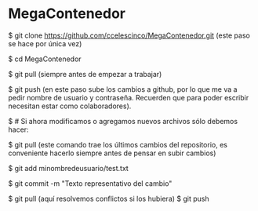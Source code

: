 # MegaContenedor
$ git clone https://github.com/ccelescinco/MegaContenedor.git (este paso se hace por única vez) 

$ cd MegaContenedor 


 
$ git pull  (siempre antes de empezar a trabajar) 

$ git push (en este paso sube los cambios a github, por lo que me va a pedir nombre de usuario y contraseña. Recuerden que para poder escribir necesitan estar como colaboradores). 



$ # Si ahora modificamos o agregamos nuevos archivos sólo debemos hacer: 

$ git pull (este comando trae los últimos cambios del repositorio, es conveniente hacerlo siempre antes de pensar en subir cambios)

$ git add minombredeusuario/test.txt 

$ git commit -m "Texto representativo del cambio"

$ git pull (aquí resolvemos conflictos si los hubiera)
$ git push 

